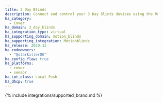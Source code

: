 ```yaml
---
title: 3 Day Blinds
description: Connect and control your 3 Day Blinds devices using the Motionblinds integration
ha_category:
  - Cover
ha_domain: 3_day_blinds
ha_integration_type: virtual
ha_supporting_domain: motion_blinds
ha_supporting_integration: Motionblinds
ha_release: 2020.12
ha_codeowners:
  - "@starkillerOG"
ha_config_flow: true
ha_platforms:
  - cover
  - sensor
ha_iot_class: Local Push
ha_dhcp: true
---
```


{% include integrations/supported_brand.md %}
